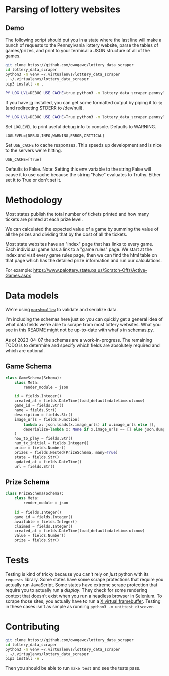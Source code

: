 # Parsing of lottery websites

## Demo

The following script should put you in a state where the last line will make a
bunch of requests to the Pennsylvania lottery website, parse the tables of
games/prizes, and print to your terminal a JSON structure of all of the games.

``` sh
git clone https://github.com/owogawc/lottery_data_scraper
cd lottery_data_scraper
python3 -m venv ~/.virtualenvs/lottery_data_scraper
. ~/.virtualenvs/lottery_data_scraper
pip3 install -e .

PY_LOG_LVL=DEBUG USE_CACHE=true python3 -m lottery_data_scraper.pennsylvania 
```

If you have [jq](https://stedolan.github.io/jq/) installed, you can get some
formatted output by piping it to `jq` (and redirecting STDERR to /dev/null).

``` sh
PY_LOG_LVL=DEBUG USE_CACHE=True python3 -m lottery_data_scraper.pennsylvania 2> /dev/null | jq
```

Set `LOGLEVEL` to print useful debug info to console. Defaults to WARNING.

`LOGLEVEL=[DEBUG,INFO,WARNING,ERROR,CRITICAL]`

Set `USE_CACHE` to cache responses. This speeds up development
and is nice to the servers we're hitting.

`USE_CACHE=[True]`

Defaults to False. Note: Setting this env variable to the string False will
cause it to use cache because the string "False" evaluates to Truthy. Either set
it to True or don't set it.

# Methodology

Most states publish the total number of tickets printed and how many tickets are
printed at each prize level.

We can calculated the expected value of a game by summing the value of all the
prizes and dividing that by the cost of all the tickets.

Most state websites have an "index" page that has links to every game. Each
individual game has a link to a "game rules" page. We start at the index and
visit every game rules page, then we can find the html table on that page which
has the detailed prize information and run our calculations.

For example:
https://www.palottery.state.pa.us/Scratch-Offs/Active-Games.aspx

# Data models

We're using [`marshmallow`](https://marshmallow.readthedocs.io/en/stable/index.html) to validate and serialize data.

I'm including the schemas here just so you can quickly get a general idea of
what data fields we're able to scrape from most lottery websites. What you see
in this README might not be up-to-date with what's in
[schemas.py](./lottery_data_scraper/schemas.py).

As of 2023-04-07 the schemas are a work-in-progress. The remaining TODO is to
determine and specify which fields are absolutely required and which are
optional.

## Game Schema

``` python
class GameSchema(Schema):
    class Meta:
        render_module = json

    id = fields.Integer()
    created_at = fields.DateTime(load_default=datetime.utcnow)
    game_id = fields.Str()
    name = fields.Str()
    description = fields.Str()
    image_urls = fields.Function(
        lambda x: json.loads(x.image_urls) if x.image_urls else [],
        deserialize=lambda x: None if x.image_urls == [] else json.dumps(x.image_urls),
    )
    how_to_play = fields.Str()
    num_tx_initial = fields.Integer()
    price = fields.Number()
    prizes = fields.Nested(PrizeSchema, many=True)
    state = fields.Str()
    updated_at = fields.DateTime()
    url = fields.Str()
```

## Prize Schema

``` python
class PrizeSchema(Schema):
    class Meta:
        render_module = json

    id = fields.Integer()
    game_id = fields.Integer()
    available = fields.Integer()
    claimed = fields.Integer()
    created_at = fields.DateTime(load_default=datetime.utcnow)
    value = fields.Number()
    prize = fields.Str()
```

# Tests

Testing is kind of tricky because you can't rely on _just_ python with its
`requests` library. Some states have some scrape protections that require you
actually run JavaScript. Some states have extreme scrape protection that require
you to actually run a _display_. They check for some rendering context that
doesn't exist when you run a headless browser in Selenium. To scrape those
sites, you actually have to run a [X virtual
framebuffer](https://en.wikipedia.org/wiki/Xvfb). Testing in these cases isn't
as simple as running `python3 -m unittest discover`.

# Contributing

``` sh
git clone https://github.com/owogawc/lottery_data_scraper
cd lottery_data_scraper
python3 -m venv ~/.virtualenvs/lottery_data_scraper
. ~/.virtualenvs/lottery_data_scraper
pip3 install -e .
```

Then you should be able to run `make test` and see the tests pass.
